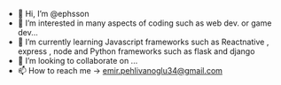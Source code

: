 - 👋 Hi, I’m @ephsson
- 👀 I’m interested in many aspects of coding such as web dev. or game dev...
- 🌱 I’m currently learning Javascript frameworks such as Reactnative , express , node and Python frameworks such as flask and django
- 💞️ I’m looking to collaborate on ...
- 📫 How to reach me -> emir.pehlivanoglu34@gmail.com

<!---
ephsson/ephsson is a ✨ special ✨ repository because its `README.md` (this file) appears on your GitHub profile.
You can click the Preview link to take a look at your changes.
--->
